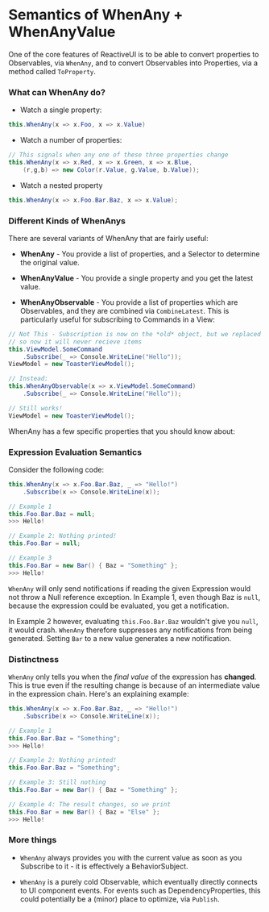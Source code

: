 # Semantics of WhenAny + WhenAnyValue

One of the core features of ReactiveUI is to be able to convert properties to
Observables, via `WhenAny`, and to convert Observables into Properties, via a
method called `ToProperty`.

### What can WhenAny do?

* Watch a single property:

```cs
this.WhenAny(x => x.Foo, x => x.Value)
```

* Watch a number of properties:

```cs
// This signals when any one of these three properties change
this.WhenAny(x => x.Red, x => x.Green, x => x.Blue,
    (r,g,b) => new Color(r.Value, g.Value, b.Value));
```

* Watch a nested property

```cs
this.WhenAny(x => x.Foo.Bar.Baz, x => x.Value);
```

### Different Kinds of WhenAnys

There are several variants of WhenAny that are fairly useful:

* **WhenAny** - You provide a list of properties, and a Selector to determine the original value.

* **WhenAnyValue** - You provide a single property and you get the latest value.

* **WhenAnyObservable** - You provide a list of properties which are Observables, and they are combined via `CombineLatest`. This is particularly useful for subscribing to Commands in a View:

```cs
// Not This - Subscription is now on the *old* object, but we replaced it
// so now it will never recieve items
this.ViewModel.SomeCommand
    .Subscribe(_ => Console.WriteLine("Hello"));
ViewModel = new ToasterViewModel();

// Instead:
this.WhenAnyObservable(x => x.ViewModel.SomeCommand)
    .Subscribe(_ => Console.WriteLine("Hello"));

// Still works!
ViewModel = new ToasterViewModel();
```

WhenAny has a few specific properties that you should know about:

### Expression Evaluation Semantics

Consider the following code:

```cs
this.WhenAny(x => x.Foo.Bar.Baz, _ => "Hello!")
    .Subscribe(x => Console.WriteLine(x));

// Example 1
this.Foo.Bar.Baz = null;
>>> Hello!

// Example 2: Nothing printed!
this.Foo.Bar = null;

// Example 3
this.Foo.Bar = new Bar() { Baz = "Something" };
>>> Hello!
```

`WhenAny` will only send notifications if reading the given Expression would not
throw a Null reference exception. In Example 1, even though Baz is `null`,
because the expression could be evaluated, you get a notification.

In Example 2 however, evaluating `this.Foo.Bar.Baz` wouldn't give you `null`, it
would crash. `WhenAny` therefore suppresses any notifications from being
generated. Setting `Bar` to a new value generates a new notification.

### Distinctness

`WhenAny` only tells you when the *final value* of the expression has
**changed**. This is true even if the resulting change is because of an
intermediate value in the expression chain. Here's an explaining example:

```cs
this.WhenAny(x => x.Foo.Bar.Baz, _ => "Hello!")
    .Subscribe(x => Console.WriteLine(x));

// Example 1
this.Foo.Bar.Baz = "Something";
>>> Hello!

// Example 2: Nothing printed!
this.Foo.Bar.Baz = "Something";

// Example 3: Still nothing
this.Foo.Bar = new Bar() { Baz = "Something" };

// Example 4: The result changes, so we print
this.Foo.Bar = new Bar() { Baz = "Else" };
>>> Hello!
```

### More things

* `WhenAny` always provides you with the current value as soon as you Subscribe
   to it - it is effectively a BehaviorSubject.

* `WhenAny` is a purely cold Observable, which eventually directly connects to
   UI component events. For events such as DependencyProperties, this could
   potentially be a (minor) place to optimize, via `Publish`.
